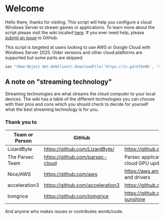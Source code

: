 # Welcome

Hello there, thanks for visiting. This script will help you configure a cloud Windows Server to stream games or applications. To learn more about the script please visit the wiki located [here](https://csdocs.chocolatemoo53.com). If you ever need help, please [submit an issue](https://github.com/chocolatemoo53/cloudstreaming/issues) to GitHub.

This script is targeted at users looking to use AWS or Google Cloud with Windows Server 2025. Older versions and other cloud platforms are supported but some parts are skipped.

``` bash
iex "(New-Object Net.WebClient).DownloadFile('https://is.gd/UTAo8K', '$env:UserProfile\cloudstreaming.zip'); Expand-Archive '$env:UserProfile\cloudstreaming.zip' -Force; & '$env:UserProfile\cloudstreaming\cloudstreaming-main\starthere.ps1'"
```

## A note on "streaming technology"

Streaming technologies are what streams the cloud computer to your local devices. The wiki has a table of the different technologies you can choose with their pros and cons which you should check to decide for yourself what the best streaming technology is for you.

### Thank you to

| Team or Person  | GitHub                             | Project                                                                |
|-----------------|------------------------------------|------------------------------------------------------------------------|
| LizardByte      | <https://github.com/LizardByte/>     | <https://github.com/LizardByte/Sunshine/releases>                        |
| The Parsec Team | <https://github.com/parsec-cloud>    | Parsec application, cloud preperation tool and cloud GPU updater tool  |
| Nice/AWS        | <https://github.com/aws>             | <https://aws.amazon.com/hpc/dcv/>, AWS platform and drivers              |
| acceleration3   | <https://github.com/acceleration3>   | <https://github.com/acceleration3/cloudgamestream>                       |
| tomgrice        | <https://github.com/tomgrice>        | <https://github.com/tomgrice/cloudgamestream-sunshine>                   |

And anyone who makes issues or contributes words/code.
